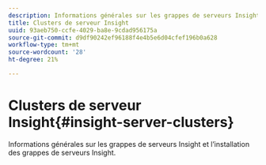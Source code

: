 ```yaml
---
description: Informations générales sur les grappes de serveurs Insight et l’installation des grappes de serveurs Insight.
title: Clusters de serveur Insight
uuid: 93aeb750-ccfe-4029-ba8e-9cdad956175a
source-git-commit: d9df90242ef96188f4e4b5e6d04cfef196b0a628
workflow-type: tm+mt
source-wordcount: '28'
ht-degree: 21%

---
```



# Clusters de serveur Insight{#insight-server-clusters}

Informations générales sur les grappes de serveurs Insight et l’installation des grappes de serveurs Insight.

